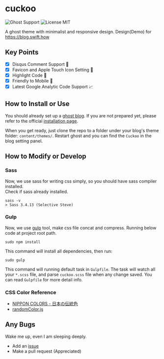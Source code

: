 # cuckoo

![Ghost Support](https://img.shields.io/badge/ghost-powered-brightgreen.svg)
![License MIT](https://img.shields.io/github/license/mashape/apistatus.svg)

A ghost theme with minimalist and responsive design. Design(Demo) for https://blog.swift.how

## Key Points
- [x] Disqus Comment Support 💬
- [x] Favicon and Apple Touch Icon Setting 📲
- [x] Highlight Code 💅
- [x] Friendly to Mobile 📱
- [x] Latest Google Analytic Code Support 📈

## How to Install or Use
You should already set up a [ghost blog](https://ghost.org/). If you are not prepared yet, please refer to the official [installation page](http://support.ghost.org/installation/).

When you get ready, just clone the repo to a folder under your blog's theme folder: `content/themes/`. Restart ghost and you can find the `Cuckoo` in the blog setting panel.

## How to Modify or Develop
### Sass
Now, we use sass for writing css simply, so you should have sass compiler installed.  
Check if sass already installed.
```
sass -v
> Sass 3.4.13 (Selective Steve)
```

### Gulp
Now, we use [gulp](http://gulpjs.com/) tool, make css file concat and compress. Running below code at project root path.
```
sudo npm install
```
This command will install all dependencies, then run:
```
sudo gulp
```
This command will running default task in `Gulpfile`. The task will watch all your `*.scss` file, and parse `cuckoo.scss` file when any change saved. You can read `Gulpfile` for more detail info.

### CSS Color Reference
- [NIPPON COLORS - 日本の伝統色](http://nipponcolors.com/)
- [randomColor.js](http://llllll.li/randomColor/)

## Any Bugs
Wake me up, even I am sleeping deeply.
- Add an [issue](https://github.com/SwiftHow/cuckoo/issues)
- Make a pull request (Appreciated)
